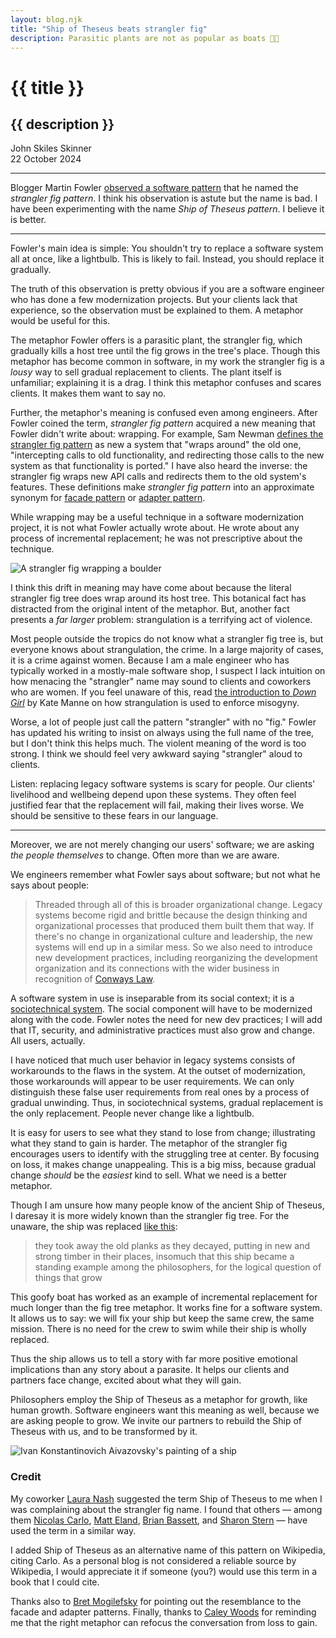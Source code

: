 ```yaml
---
layout: blog.njk
title: "Ship of Theseus beats strangler fig"
description: Parasitic plants are not as popular as boats 🌱⛵
---
```


# {{ title }}
## {{ description }}

John Skiles Skinner \
22 October 2024

---

Blogger Martin Fowler [observed a software pattern](https://martinfowler.com/bliki/StranglerFigApplication.html) that he named the *strangler fig pattern*. I think his observation is astute but the name is bad. I have been experimenting with the name *Ship of Theseus pattern*. I believe it is better.

---

Fowler's main idea is simple: You shouldn't try to replace a software system all at once, like a lightbulb. This is likely to fail. Instead, you should replace it gradually. 

The truth of this observation is pretty obvious if you are a software engineer who has done a few modernization projects. But your clients lack that experience, so the observation must be explained to them. A metaphor would be useful for this.

The metaphor Fowler offers is a parasitic plant, the strangler fig, which gradually kills a host tree until the fig grows in the tree's place. Though this metaphor has become common in software, in my work the strangler fig is a *lousy* way to sell gradual replacement to clients. The plant itself is unfamiliar; explaining it is a drag. I think this metaphor confuses and scares clients. It makes them want to say no.

Further, the metaphor's meaning is confused even among engineers. After Fowler coined the term, *strangler fig pattern* acquired a new meaning that Fowler didn't write about: wrapping. For example, Sam Newman [defines the strangler fig pattern](https://samnewman.io/patterns/refactoring/strangler-fig-application/) as new a system that "wraps around" the old one, "intercepting calls to old functionality, and redirecting those calls to the new system as that functionality is ported." I have also heard the inverse: the strangler fig wraps new API calls and redirects them to the old system's features. These definitions make *strangler fig pattern* into an approximate synonym for [facade pattern](https://en.wikipedia.org/wiki/Facade_pattern) or [adapter pattern](https://en.wikipedia.org/wiki/Adapter_pattern).

While wrapping may be a useful technique in a software modernization project, it is not what Fowler actually wrote about. He wrote about any process of incremental replacement; he was not prescriptive about the technique.

![A strangler fig wrapping a boulder](https://upload.wikimedia.org/wikipedia/commons/a/af/Strangler_fig_boulder_katandra.jpg)

I think this drift in meaning may have come about because the literal strangler fig tree does wrap around its host tree. This botanical fact has distracted from the original intent of the metaphor. But, another fact presents a *far larger* problem: strangulation is a terrifying act of violence.

Most people outside the tropics do not know what a strangler fig tree is, but everyone knows about strangulation, the crime. In a large majority of cases, it is a crime against women. Because I am a male engineer who has typically worked in a mostly-male software shop, I suspect I lack intuition on how menacing the "strangler" name may sound to clients and coworkers who are women. If you feel unaware of this, read [the introduction to *Down Girl*](https://books.google.com/books?id=Opc4DwAAQBAJ&pg=PA1) by Kate Manne on how strangulation is used to enforce misogyny.

Worse, a lot of people just call the pattern "strangler" with no "fig." Fowler has updated his writing to insist on always using the full name of the tree, but I don't think this helps much. The violent meaning of the word is too strong. I think we should feel very awkward saying "strangler" aloud to clients.

Listen: replacing legacy software systems is scary for people. Our clients' livelihood and wellbeing depend upon these systems. They often feel justified fear that the replacement will fail, making their lives worse. We should be sensitive to these fears in our language.

---

Moreover, we are not merely changing our users' software; we are asking *the people themselves* to change. Often more than we are aware.

We engineers remember what Fowler says about software; but not what he says about people:

> Threaded through all of this is broader organizational change. Legacy systems become rigid and brittle because the design thinking and organizational processes that produced them built them that way. If there's no change in organizational culture and leadership, the new systems will end up in a similar mess. So we also need to introduce new development practices, including reorganizing the development organization and its connections with the wider business in recognition of [Conways Law](https://martinfowler.com/bliki/ConwaysLaw.html).

A software system in use is inseparable from its social context; it is a [sociotechnical system](https://en.wikipedia.org/wiki/Sociotechnical_system). The social component will have to be modernized along with the code. Fowler notes the need for new dev practices; I will add that IT, security, and administrative practices must also grow and change. All users, actually.

I have noticed that much user behavior in legacy systems consists of workarounds to the flaws in the system. At the outset of modernization, those workarounds will appear to be user requirements. We can only distinguish these false user requirements from real ones by a process of gradual unwinding. Thus, in sociotechnical systems, gradual replacement is the only replacement. People never change like a lightbulb.

It is easy for users to see what they stand to lose from change; illustrating what they stand to gain is harder. The metaphor of the strangler fig encourages users to identify with the struggling tree at center. By focusing on loss, it makes change unappealing. This is a big miss, because gradual change *should* be the *easiest* kind to sell. What we need is a better metaphor.

Though I am unsure how many people know of the ancient Ship of Theseus, I daresay it is more widely known than the strangler fig tree. For the unaware, the ship was replaced [like this](https://en.wikipedia.org/wiki/Ship_of_Theseus#History):

> they took away the old planks as they decayed, putting in new and strong timber in their places, insomuch that this ship became a standing example among the philosophers, for the logical question of things that grow

This goofy boat has worked as an example of incremental replacement for much longer than the fig tree metaphor. It works fine for a software system. It allows us to say: we will fix your ship but keep the same crew, the same mission. There is no need for the crew to swim while their ship is wholly replaced.

Thus the ship allows us to tell a story with far more positive emotional implications than any story about a parasite. It helps our clients and partners face change, excited about what they will gain.

Philosophers employ the Ship of Theseus as a metaphor for growth, like human growth. Software engineers want this meaning as well, because we are asking people to grow. We invite our partners to rebuild the Ship of Theseus with us, and to be transformed by it.

![Ivan Konstantinovich Aivazovsky's painting of a ship](https://upload.wikimedia.org/wikipedia/commons/3/37/Aivazovsky_-_Sea_coast_at_night._Near_the_beacon.jpg)

### Credit

My coworker [Laura Nash](https://18f.gsa.gov/author/laura-nash/) suggested the term Ship of Theseus to me when I was complaining about the strangler fig name. I found that others — among them [Nicolas Carlo](https://understandlegacycode.com/blog/ship-of-theseus-avoid-rewrite-legacy-system/), [Matt Eland](https://matteland.medium.com/the-software-of-theseus-5a826effcd3), [Brian Bassett](https://corgibytes.com/blog/2018/01/15/theseus-paradox-software/), and [Sharon Stern](https://noti.st/sharonstern/3s9Qo5/slides) — have used the term in a similar way.

I added Ship of Theseus as an alternative name of this pattern on Wikipedia, citing Carlo. As a personal blog is not considered a reliable source by Wikipedia, I would appreciate it if someone (you?) would use this term in a book that I could cite.

Thanks also to [Bret Mogilefsky](https://18f.gsa.gov/author/bret/) for pointing out the resemblance to the facade and adapter patterns. Finally, thanks to [Caley Woods](https://www.linkedin.com/in/caleywoods/) for reminding me that the right metaphor can refocus the conversation from loss to gain.
